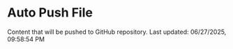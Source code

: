 # Auto Push File

Content that will be pushed to GitHub repository.
Last updated: 06/27/2025, 09:58:54 PM